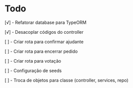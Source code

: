 # Todo

[√] - Refatorar database para TypeORM

[√] - Desacoplar códigos do controller

[ ] - Criar rota para confirmar ajudante

[ ] - Criar rota para encerrar pedido

[ ] - Criar rota para votação

[ ] - Configuração de seeds

[ ] - Troca de objetos para classe (controller, services, repo)
